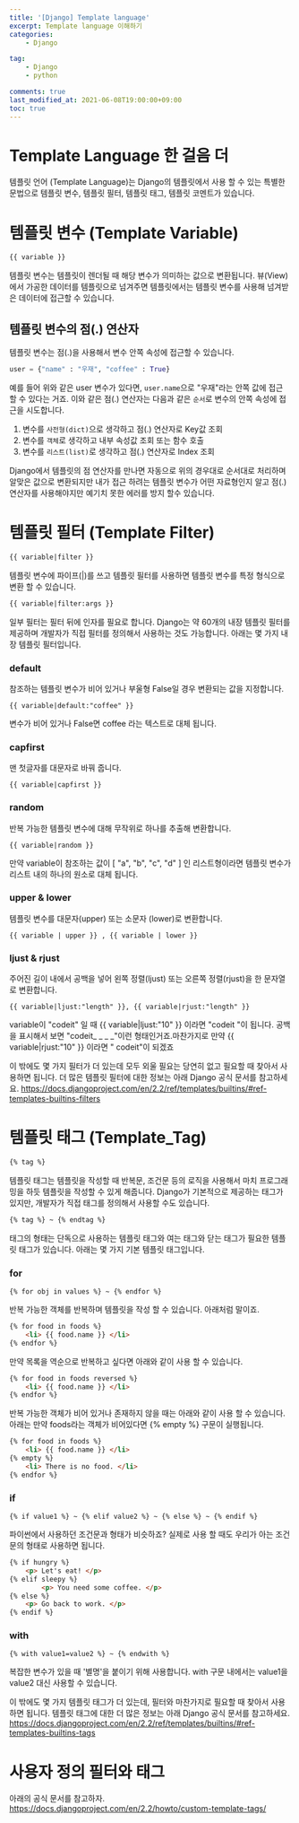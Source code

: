 ```yaml
---
title: '[Django] Template language'
excerpt: Template language 이해하기
categories:
    - Django

tag:
    - Django
    - python

comments: true
last_modified_at: 2021-06-08T19:00:00+09:00
toc: true
---
```


# Template Language 한 걸음 더

템플릿 언어 (Template Language)는 Django의 템플릿에서 사용 할 수 있는 특별한 문법으로 템플릿 변수, 템플릿 필터, 템플릿 태그, 템플릿 코멘트가 있습니다. 

# 템플릿 변수 (Template Variable)

```html
{{ variable }}
```

템플릿 변수는 템플릿이 렌더될 때 해당 변수가 의미하는 값으로 변환됩니다. 뷰(View)에서 가공한 데이터를 템플릿으로 넘겨주면 템플릿에서는 템플릿 변수를 사용해 넘겨받은 데이터에 접근할 수 있습니다.

## 템플릿 변수의 점(.) 연산자

템플릿 변수는 점(.)을 사용해서 변수 안쪽 속성에 접근할 수 있습니다.

```python
user = {"name" : "우재", "coffee" : True}
```

예를 들어 위와 같은 user 변수가 있다면, `user.name`으로 "우재"라는 안쪽 값에 접근 할 수 있다는 거죠. 이와 같은 점(.) 연산자는 다음과 같은 `순서`로 변수의 안쪽 속성에 접근을 시도합니다.

1. 변수를 `사전형(dict)`으로 생각하고 점(.) 연산자로 Key값 조회
2. 변수를 `객체`로 생각하고 내부 속성값 조회 또는 함수 호출
3. 변수를 `리스트(list)`로 생각하고 점(.) 연산자로 Index 조회

Django에서 템플릿의 점 연산자를 만나면 자동으로 위의 경우대로 순서대로 처리하며 알맞은 값으로 변환되지만 내가 접근 하려는 템플릿 변수가 어떤 자료형인지 알고 점(.)연산자를 사용해야지만 예기치 못한 에러를 방지 할수 있습니다.

# 템플릿 필터 (Template Filter)

```html
{{ variable|filter }}
```

템플릿 변수에 파이프(|)를 쓰고 템플릿 필터를 사용하면 템플릿 변수를 특정 형식으로 변환 할 수 있습니다.

```html
{{ variable|filter:args }}
```

일부 필터는 필터 뒤에 인자를 필요로 합니다. Django는 약 60개의 내장 템플릿 필터를 제공하며 개발자가 직접 필터를 정의해서 사용하는 것도 가능합니다. 아래는 몇 가지 내장 템플릿 필터입니다.

### **default**

참조하는 템플릿 변수가 비어 있거나 부울형 False일 경우 변환되는 값을 지정합니다.

```
{{ variable|default:"coffee" }} 
```

변수가 비어 있거나 False면 coffee 라는 텍스트로 대체 됩니다.

### **capfirst**

맨 첫글자를 대문자로 바꿔 줍니다.

```
{{ variable|capfirst }}
```

### **random**

반복 가능한 템플릿 변수에 대해 무작위로 하나를 추출해 변환합니다.

```
{{ variable|random }}
```

만약 variable이 참조하는 값이 [ "a", "b", "c", "d" ] 인 리스트형이라면 템플릿 변수가 리스트 내의 하나의 원소로 대체 됩니다.

### **upper & lower**

템플릿 변수를 대문자(upper) 또는 소문자 (lower)로 변환합니다.

```
{{ variable | upper }} , {{ variable | lower }}
```

### **ljust & rjust**

주어진 길이 내에서 공백을 넣어 왼쪽 정렬(ljust) 또는 오른쪽 정렬(rjust)을 한 문자열로 변환합니다.

```
{{ variable|ljust:"length" }}, {{ variable|rjust:"length" }}
```

variable이 "codeit" 일 때 {{ variable|ljust:"10" }} 이라면 "codeit    "이 됩니다. 공백을 표시해서 보면 "codeit_ _ _ _"이런 형태인거죠.마찬가지로 만약 {{ variable|rjust:"10" }} 이라면 "    codeit"이 되겠죠


 이 밖에도 몇 가지 필터가 더 있는데 모두 외울 필요는 당연히 없고 필요할 때 찾아서 사용하면 됩니다. 더 많은 템플릿 필터에 대한 정보는 아래 Django 공식 문서를 참고하세요. https://docs.djangoproject.com/en/2.2/ref/templates/builtins/#ref-templates-builtins-filters



# 템플릿 태그 (Template_Tag)

```html
{% tag %}
```

템플릿 태그는 템플릿을 작성할 때 반복문, 조건문 등의 로직을 사용해서 마치 프로그래밍을 하듯 템플릿을 작성할 수 있게 해줍니다. Django가 기본적으로 제공하는 태그가 있지만, 개발자가 직접 태그를 정의해서 사용할 수도 있습니다.

```html
{% tag %} ~ {% endtag %}
```

태그의 형태는 단독으로 사용하는 템플릿 태그와 여는 태그와 닫는 태그가 필요한 템플릿 태그가 있습니다. 아래는 몇 가지 기본 템플릿 태그입니다.

### **for**

```
{% for obj in values %} ~ {% endfor %}
```

반복 가능한 객체를 반복하며 템플릿을 작성 할 수 있습니다. 아래처럼 말이죠.

```html
{% for food in foods %} 
    <li> {{ food.name }} </li>
{% endfor %}
```

만약 목록을 역순으로 반복하고 싶다면 아래와 같이 사용 할 수 있습니다.

```html
{% for food in foods reversed %} 
    <li> {{ food.name }} </li>
{% endfor %}
```

반복 가능한 객체가 비어 있거나 존재하지 않을 때는 아래와 같이 사용 할 수 있습니다. 아래는 만약 foods라는 객체가 비어있다면 {% empty %} 구문이 실행됩니다.

```html
{% for food in foods %} 
    <li> {{ food.name }} </li>
{% empty %}
    <li> There is no food. </li>
{% endfor %}
```

### **if**

```
{% if value1 %} ~ {% elif value2 %} ~ {% else %} ~ {% endif %}
```

파이썬에서 사용하던 조건문과 형태가 비슷하죠? 실제로 사용 할 때도 우리가 아는 조건문의 형태로 사용하면 됩니다.

```html
{% if hungry %}
    <p> Let's eat! </p>
{% elif sleepy %}
        <p> You need some coffee. </p>
{% else %}
    <p> Go back to work. </p>
{% endif %}
```

### **with**

```
{% with value1=value2 %} ~ {% endwith %}
```

복잡한 변수가 있을 때 '별명'을 붙이기 위해 사용합니다. with 구문 내에서는 value1을  value2 대신 사용할 수 있습니다.

이 밖에도 몇 가지 템플릿 태그가 더 있는데, 필터와 마찬가지로 필요할 때 찾아서 사용하면 됩니다. 템플릿 태그에 대한 더 많은 정보는 아래 Django 공식 문서를 참고하세요. https://docs.djangoproject.com/en/2.2/ref/templates/builtins/#ref-templates-builtins-tags



# 사용자 정의 필터와 태그

아래의 공식 문서를 참고하자. https://docs.djangoproject.com/en/2.2/howto/custom-template-tags/